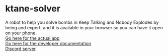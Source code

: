 # ktane-solver

A robot to help you solve bombs in Keep Talking and Nobody Explodes by being and expert, and it is available in your browser so you can have it open on your phone.
<br>
[Go here for the actual app](https://mrmelon54.github.io/ktane-solver/app.html)
<br>
[Go here for the developer documentation](https://mrmelon54.github.io/ktane-solver/docs.html)
<br>
[Discord server](https://discord.gg/RubcXSQ)
